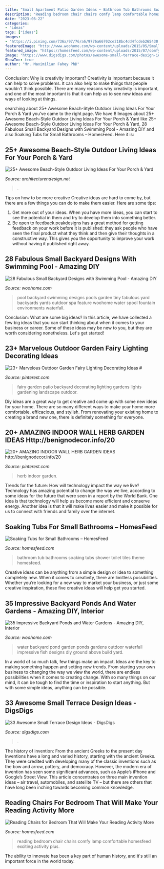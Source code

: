 ```yaml
---
title: "Small Apartment Patio Garden Ideas ~ Bathroom Tub Bathrooms Soaking Tubs Shower Toilet Tiles Theme Homesfeed"
description: "Reading bedroom chair chairs comfy lamp comfortable homesfeed exciting activity plus"
date: "2023-03-22"
categories:
- "ideas"
tags: ["ideas"]
images:
- "https://i.pinimg.com/736x/97/76/a6/9776a66702ce218bc4dd4fcdeb265430.jpg"
featuredImage: "http://www.woohome.com/wp-content/uploads/2015/05/Small-Backyard-Pool-Woohome-25.jpg"
featured_image: "https://homesfeed.com/wp-content/uploads/2015/07/comfy-fabric-reading-chair-for-bedroom-with-cushions-and-standing-lamp-behind-plus-cabinets-and-vases-plus-wooden-floor.jpg"
image: "https://www.digsdigs.com/photos/awesome-small-terrace-design-ideas-31.jpg"
ShowToc: true
author: "Mr. Maximilian Fahey PhD"
---
```



Conclusion: Why is creativity important?
Creativity is important because it can help to solve problems. It can also help to make things that people wouldn't think possible. There are many reasons why creativity is important, and one of the most important is that it can help us to see new ideas and ways of looking at things.

	

		
searching about 25+ Awesome Beach-Style Outdoor Living Ideas For Your Porch &amp; Yard you've came to the right page. We have 8 Images about 25+ Awesome Beach-Style Outdoor Living Ideas For Your Porch &amp; Yard like 25+ Awesome Beach-Style Outdoor Living Ideas For Your Porch &amp; Yard, 28 Fabulous Small Backyard Designs with Swimming Pool - Amazing DIY and also Soaking Tubs for Small Bathrooms – HomesFeed. Here it is:
		
    
## 25+ Awesome Beach-Style Outdoor Living Ideas For Your Porch &amp; Yard

<img loading=lazy src="https://cdn.architecturendesign.net/wp-content/uploads/2015/07/AD-Beach-Style-Outdoor-Living-Ideas-08.jpg" onerror="this.onerror=null;this.src='https://tse4.mm.bing.net/th?id=OIP.7pMbefogice94IW7HUsOegHaJ3&amp;pid=15.1';" alt="25+ Awesome Beach-Style Outdoor Living Ideas For Your Porch &amp; Yard">

_Source: architecturendesign.net_

>. 

	

Tips on how to be more creative
Creative ideas are hard to come by, but there are a few things you can do to make them easier. Here are some tips: 
1. Get more out of your ideas. When you have more ideas, you can start to see the potential in them and try to develop them into something better. 
2. Be open to feedback.peakdesigns has a great method for getting feedback on your work before it is published: they ask people who have seen the final product what they think and then give their thoughts in a constructive way. This gives you the opportunity to improve your work without having it published right away.

    
## 28 Fabulous Small Backyard Designs With Swimming Pool - Amazing DIY

<img loading=lazy src="http://www.woohome.com/wp-content/uploads/2015/05/Small-Backyard-Pool-Woohome-25.jpg" onerror="this.onerror=null;this.src='https://tse4.mm.bing.net/th?id=OIP.eeQZ2Hua8_zGriqLoS69wwHaLH&amp;pid=15.1';" alt="28 Fabulous Small Backyard Designs with Swimming Pool - Amazing DIY">

_Source: woohome.com_

>pool backyard swimming designs pools garden tiny fabulous yard backyards yards outdoor spa feature woohome water spool fountain environments waterfall. 

	

Conclusion: What are some big ideas?
In this article, we have collected a few big ideas that you can start thinking about when it comes to your business or career. Some of these ideas may be new to you, but they are worth considering nonetheless. Let's get started!

    
## 23+ Marvelous Outdoor Garden Fairy Lighting Decorating Ideas #

<img loading=lazy src="https://i.pinimg.com/736x/97/76/a6/9776a66702ce218bc4dd4fcdeb265430.jpg" onerror="this.onerror=null;this.src='https://tse2.mm.bing.net/th?id=OIP.10nqFJZLHG_GUwqByx6ExAHaLH&amp;pid=15.1';" alt="23+ Marvelous Outdoor Garden Fairy Lighting Decorating Ideas #">

_Source: pinterest.com_

>fairy garden patio backyard decorating lighting gardens lights gardening landscape outdoor. 

	

Diy ideas are a great way to get creative and come up with some new ideas for your home. There are so many different ways to make your home more comfortable, efficacious, and stylish. From renovating your existing home to creating a brand new one, there is definitely something for everyone.

    
## 20+ AMAZING INDOOR WALL HERB GARDEN IDEAS Http://benignodecor.info/20

<img loading=lazy src="https://i.pinimg.com/736x/ce/bf/f5/cebff53ed716b65eaa74c65b66bb799a.jpg" onerror="this.onerror=null;this.src='https://tse1.mm.bing.net/th?id=OIP.79AoAW41EYj4cMfxdARShgHaJ4&amp;pid=15.1';" alt="20+ AMAZING INDOOR WALL HERB GARDEN IDEAS http://benignodecor.info/20">

_Source: pinterest.com_

>herb indoor garden. 

	

Trends for the future: How will technology impact the way we live?
Technology has amazing potential to change the way we live, according to some ideas for the future that were seen in a report by the World Bank. One idea is that technology will help us become more efficient and conserve energy. Another idea is that it will make lives easier and make it possible for us to connect with friends and family over the internet.

    
## Soaking Tubs For Small Bathrooms – HomesFeed

<img loading=lazy src="https://homesfeed.com/wp-content/uploads/2015/05/white-theme-small-bathroom-with-standing-corner-tub-a-toilet-fixture-a-trash-basket-from-metal-white-ceramic-tiles-for-bathroom-wall-and-floors-white-shower-curtain-a-planted-showerhead-green-bathroom-mat.jpg" onerror="this.onerror=null;this.src='https://tse2.mm.bing.net/th?id=OIP.PqArJhyYMuZqHPmoeSVRkgHaK2&amp;pid=15.1';" alt="Soaking Tubs for Small Bathrooms – HomesFeed">

_Source: homesfeed.com_

>bathroom tub bathrooms soaking tubs shower toilet tiles theme homesfeed. 

	

Creative ideas can be anything from a simple design or idea to something completely new. When it comes to creativity, there are limitless possibilities. Whether you’re looking for a new way to market your business, or just some creative inspiration, these five creative ideas will help get you started.

    
## 35 Impressive Backyard Ponds And Water Gardens - Amazing DIY, Interior

<img loading=lazy src="http://www.woohome.com/wp-content/uploads/2014/04/backyard-pond-water-garden-34.jpg" onerror="this.onerror=null;this.src='https://tse3.mm.bing.net/th?id=OIP.HqIs8JL5ShHhq5MjyG0ddQHaJ4&amp;pid=15.1';" alt="35 Impressive Backyard Ponds and Water Gardens - Amazing DIY, Interior">

_Source: woohome.com_

>water backyard pond garden ponds gardens outdoor waterfall impressive fish designs diy ground above build yard. 

	

In a world of so much talk, few things make an impact. Ideas are the key to making something happen and setting new trends. From starting your own business to changing the way we view the world, there are endless possibilities when it comes to creating change. With so many things on our mind, it can be tough to find the time or inspiration to start anything. But with some simple ideas, anything can be possible.

    
## 33 Awesome Small Terrace Design Ideas - DigsDigs

<img loading=lazy src="https://www.digsdigs.com/photos/awesome-small-terrace-design-ideas-31.jpg" onerror="this.onerror=null;this.src='https://tse4.mm.bing.net/th?id=OIP.FeUK1CgTT05BLlysPiYvXgHaJ4&amp;pid=15.1';" alt="33 Awesome Small Terrace Design Ideas - DigsDigs">

_Source: digsdigs.com_

>. 

	

The history of invention: From the ancient Greeks to the present day
Inventions have a long and varied history, starting with the ancient Greeks. They were credited with developing many of the classic inventions such as the bow and arrow, pottery, and democracy. However, the modern era of invention has seen some significant advances, such as Apple’s iPhone and Google’s Street View. This article concentrates on three main invention ideas – air travel, automobiles, and satellite TV – but there are others that have long been inching towards becoming common knowledge.

    
## Reading Chairs For Bedroom That Will Make Your Reading Activity More

<img loading=lazy src="https://homesfeed.com/wp-content/uploads/2015/07/comfy-fabric-reading-chair-for-bedroom-with-cushions-and-standing-lamp-behind-plus-cabinets-and-vases-plus-wooden-floor.jpg" onerror="this.onerror=null;this.src='https://tse4.mm.bing.net/th?id=OIP.m6ZpfrEGHsQHysNnI_umPAHaLI&amp;pid=15.1';" alt="Reading Chairs for Bedroom That Will Make Your Reading Activity More">

_Source: homesfeed.com_

>reading bedroom chair chairs comfy lamp comfortable homesfeed exciting activity plus. 

	

The ability to innovate has been a key part of human history, and it's still an important force in the world today.

